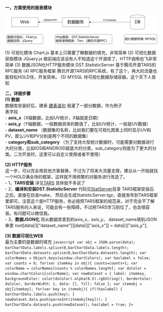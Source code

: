 **一，方案使用的报表模块**

<img src="https://github.com/seafitliu/data_statistic/blob/master/Docs/%E7%BB%9F%E8%AE%A1%E6%8A%A5%E8%A1%A8%E6%A8%A1%E5%9D%97.jpg">


(1) 可视化模块  Chart.js  基本上只需要了解数据的填充，非常简单
(2) 可视化数据获取模块  JQuery.js    做前端应该没有人不知道这个开源库了，HTTP调用也飞非常简单
(3) 数据JSON化HTTP服务模块  DST.StatisticServer  基于腾讯开源TARS的RPC服务
(4) RPC服务框架   腾讯开源TARS的RPC系统，有了这个，再大的流量也能轻松HOLD住，开发简单。
(5) MYSQL   待可视化数据存储容器，这个天下人皆知
  
**二，详细步骤**  
 **(1) 数据**   
 数据库安装好后，建表 [建表语句](https://github.com/seafitliu/data_statistic/blob/master/Docs/data_stat.sql)  我灌了一部分数据，作为例子  
         表字段    
         - **axis_x**（X轴数据，比如UV统计，X轴就是日期）  
         - **axis_y**（Y轴数据，一般数据具体的数值了，比如UV统计，一般是UV数据）  
         - **dataset_name** （数据集的名称，比如我们要在可视化图表上同时显示UV和PV，那么UV和PV分别是两个不同的数据集）  
         - **category和sub_category**  （为了支持大型统计数据时，可能需要对数据进行大的分类，比如IOS和ANDROID就是大的分类，sub_category则是为了更大的分类。二次开发时，这里可以自定义使用或者不使用）  
 
 
 **(2) HTTP服务**     
      这一步，可以完全用其他方案替换，不过为了将来大流量支撑，建议从一开始就找一个HOLD满全场的框架，这样就不用频繁的对服务进行改造了。  
      - 1，**TARS安装**  详见[TARS](https://github.com/TarsCloud/Tars)  具体就不多说了  
      - 2，**编译和安装DST.StatisticServer**    代码见[StatServer](https://github.com/seafitliu/data_statistic/tree/master/StatServer)目录 TARS框架安装后之后，直接在目录make， 然后会生成StatisticServer.tgz，直接发布到TARS框架里即可，注意这个是HTTP服务，务必按照TARS框架的规范来，对于完全不了解TARS服务的人来说，可能会有一些障碍，不过把TARS学习到位了，也会很容易。有问题可以微信我。  
      - 3，**数据JSON化**     将从数据库拿到的axis_x，axis_y， dataset_name填到JSON串里  root[data[i]["dataset_name"]][data[i]["axis_x"]] = data[i]["axis_y"];   
  
 **(3) 数据可视化WEB**   
     最为主要的是数据的填充
        `javascript
	 var obj = JSON.parse(data);
				barChartData.labels.splice(0,barChartData.labels.length);
				barChartData.datasets.splice(0,barChartData.datasets.length);
				var colorNames = Object.keys(window.chartColors);
				var haslabel = false;
				var counts = 0;
				for(var itemkey in obj){
					counts=counts+1;
					var colorName = colorNames[counts % colorNames.length];
			        var dsColor = window.chartColors[colorName];
					var newDataset = {
						label: itemkey,
						backgroundColor: color(dsColor).alpha(0.5).rgbString(),
						borderColor: dsColor,
						borderWidth: 1,
						data: [],
						fill: false
					};
					var itemobj = obj[itemkey];
					for(var key in itemobj){
						if(!haslabel) {
							barChartData.labels.push(key);
						}
						newDataset.data.push(parseInt(itemobj[key]));
					}
					barChartData.datasets.push(newDataset);
					haslabel = true;
				}>
`
